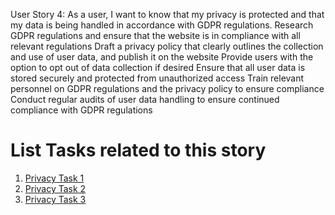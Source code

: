User Story 4: As a user, I want to know that my privacy is protected and that my data is being handled in accordance with GDPR regulations.
Research GDPR regulations and ensure that the website is in compliance with all relevant regulations
Draft a privacy policy that clearly outlines the collection and use of user data, and publish it on the website
Provide users with the option to opt out of data collection if desired
Ensure that all user data is stored securely and protected from unauthorized access
Train relevant personnel on GDPR regulations and the privacy policy to ensure compliance
Conduct regular audits of user data handling to ensure continued compliance with GDPR regulations


# List Tasks related to this story
1. [Privacy Task 1](tasks/priv-1.md)
2. [Privacy Task 2](tasks/priv-2.md)
3. [Privacy Task 3](tasks/priv-3.md)